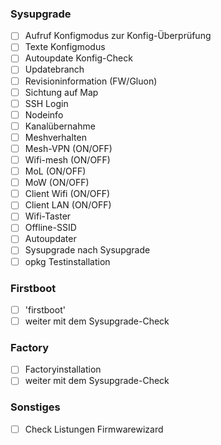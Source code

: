 ### Sysupgrade 
- [ ] Aufruf Konfigmodus zur Konfig-Überprüfung
- [ ] Texte Konfigmodus
- [ ] Autoupdate Konfig-Check
- [ ] Updatebranch 
- [ ] Revisioninformation (FW/Gluon)
- [ ] Sichtung auf Map
- [ ] SSH Login
- [ ] Nodeinfo
- [ ] Kanalübernahme
- [ ] Meshverhalten
- [ ] Mesh-VPN (ON/OFF)
- [ ] Wifi-mesh (ON/OFF)
- [ ] MoL (ON/OFF)
- [ ] MoW (ON/OFF)
- [ ] Client Wifi (ON/OFF)
- [ ] Client LAN (ON/OFF)
- [ ] Wifi-Taster
- [ ] Offline-SSID
- [ ] Autoupdater
- [ ] Sysupgrade nach Sysupgrade
- [ ] opkg Testinstallation

### Firstboot
- [ ] 'firstboot'
- [ ] weiter mit dem Sysupgrade-Check

### Factory
- [ ] Factoryinstallation
- [ ] weiter mit dem Sysupgrade-Check

### Sonstiges
- [ ] Check Listungen Firmwarewizard
